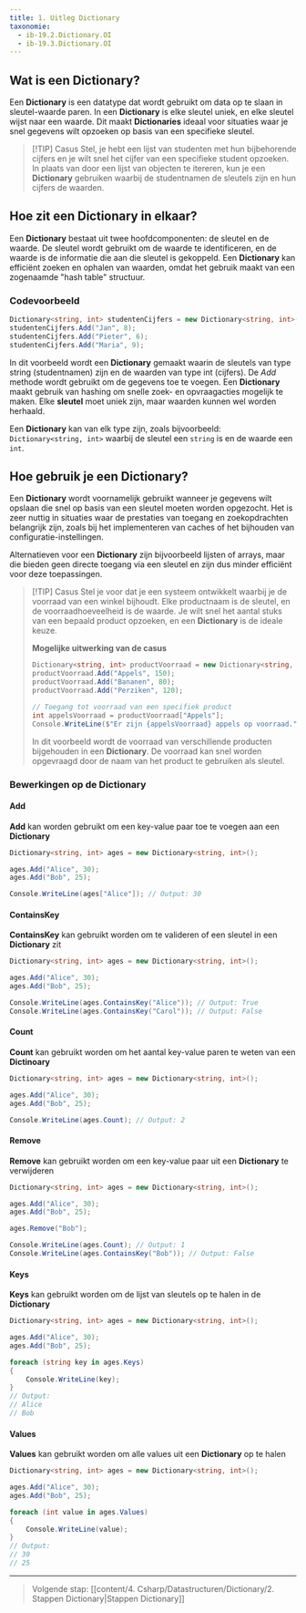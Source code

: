 ```yaml
---
title: 1. Uitleg Dictionary
taxonomie:
  - ib-19.2.Dictionary.OI
  - ib-19.3.Dictionary.OI
---
```


## Wat is een Dictionary?
Een **Dictionary** is een datatype dat wordt gebruikt om data op te slaan in sleutel-waarde paren. In een **Dictionary** is elke sleutel uniek, en elke sleutel wijst naar een waarde. Dit maakt **Dictionaries** ideaal voor situaties waar je snel gegevens wilt opzoeken op basis van een specifieke sleutel.

> [!TIP] Casus
> Stel, je hebt een lijst van studenten met hun bijbehorende cijfers en je wilt snel het cijfer van een specifieke student opzoeken. In plaats van door een lijst van objecten te itereren, kun je een **Dictionary** gebruiken waarbij de studentnamen de sleutels zijn en hun cijfers de waarden.

## Hoe zit een Dictionary in elkaar?
Een **Dictionary** bestaat uit twee hoofdcomponenten: de sleutel en de waarde. De sleutel wordt gebruikt om de waarde te identificeren, en de waarde is de informatie die aan die sleutel is gekoppeld. Een **Dictionary** kan efficiënt zoeken en ophalen van waarden, omdat het gebruik maakt van een zogenaamde "hash table" structuur.

### Codevoorbeeld
```csharp 
Dictionary<string, int> studentenCijfers = new Dictionary<string, int>();
studentenCijfers.Add("Jan", 8);
studentenCijfers.Add("Pieter", 6);
studentenCijfers.Add("Maria", 9);
```

In dit voorbeeld wordt een **Dictionary** gemaakt waarin de sleutels van type string (studentnamen) zijn en de waarden van type int (cijfers). De _Add_ methode wordt gebruikt om de gegevens toe te voegen.
Een **Dictionary** maakt gebruik van hashing om snelle zoek- en opvraagacties mogelijk te maken. Elke **sleutel** moet uniek zijn, maar waarden kunnen wel worden herhaald.

Een **Dictionary** kan van elk type zijn, zoals bijvoorbeeld: `Dictionary<string, int>` waarbij de sleutel een `string` is en de waarde een `int`.

## Hoe gebruik je een Dictionary?
Een **Dictionary** wordt voornamelijk gebruikt wanneer je gegevens wilt opslaan die snel op basis van een sleutel moeten worden opgezocht. Het is zeer nuttig in situaties waar de prestaties van toegang en zoekopdrachten belangrijk zijn, zoals bij het implementeren van caches of het bijhouden van configuratie-instellingen.

Alternatieven voor een **Dictionary** zijn bijvoorbeeld lijsten of arrays, maar die bieden geen directe toegang via een sleutel en zijn dus minder efficiënt voor deze toepassingen.

> [!TIP] Casus
> Stel je voor dat je een systeem ontwikkelt waarbij je de voorraad van een winkel bijhoudt. Elke productnaam is de sleutel, en de voorraadhoeveelheid is de waarde. Je wilt snel het aantal stuks van een bepaald product opzoeken, en een **Dictionary** is de ideale keuze.
>
> **Mogelijke uitwerking van de casus**
> ```csharp 
> Dictionary<string, int> productVoorraad = new Dictionary<string, int>();
> productVoorraad.Add("Appels", 150);
> productVoorraad.Add("Bananen", 80);
> productVoorraad.Add("Perziken", 120);
> 
> // Toegang tot voorraad van een specifiek product
> int appelsVoorraad = productVoorraad["Appels"];
> Console.WriteLine($"Er zijn {appelsVoorraad} appels op voorraad.");
> ```
>
> In dit voorbeeld wordt de voorraad van verschillende producten bijgehouden in een **Dictionary**. De voorraad kan snel worden opgevraagd door de naam van het product te gebruiken als sleutel.

### Bewerkingen op de Dictionary

#### Add 
**Add** kan worden gebruikt om een key-value paar toe te voegen aan een **Dictionary**
```csharp
Dictionary<string, int> ages = new Dictionary<string, int>();

ages.Add("Alice", 30);
ages.Add("Bob", 25);

Console.WriteLine(ages["Alice"]); // Output: 30
```

#### ContainsKey
**ContainsKey** kan gebruikt worden om te valideren of een sleutel in een **Dictionary** zit
```csharp
Dictionary<string, int> ages = new Dictionary<string, int>();

ages.Add("Alice", 30);
ages.Add("Bob", 25);

Console.WriteLine(ages.ContainsKey("Alice")); // Output: True
Console.WriteLine(ages.ContainsKey("Carol")); // Output: False
```

#### Count
**Count** kan gebruikt worden om het aantal key-value paren te weten van een **Dictinoary**
```csharp
Dictionary<string, int> ages = new Dictionary<string, int>();

ages.Add("Alice", 30);
ages.Add("Bob", 25);

Console.WriteLine(ages.Count); // Output: 2
```

#### Remove
**Remove** kan gebruikt worden om een key-value paar uit een **Dictionary** te verwijderen
```csharp
Dictionary<string, int> ages = new Dictionary<string, int>();

ages.Add("Alice", 30);
ages.Add("Bob", 25);

ages.Remove("Bob");

Console.WriteLine(ages.Count); // Output: 1
Console.WriteLine(ages.ContainsKey("Bob")); // Output: False

```

#### Keys
**Keys** kan gebruikt worden om de lijst van sleutels op te halen in de **Dictionary**
```csharp
Dictionary<string, int> ages = new Dictionary<string, int>();

ages.Add("Alice", 30);
ages.Add("Bob", 25);

foreach (string key in ages.Keys)
{
    Console.WriteLine(key); 
}
// Output: 
// Alice
// Bob
```

#### Values
**Values** kan gebruikt worden om alle values uit een **Dictionary** op te halen
```csharp
Dictionary<string, int> ages = new Dictionary<string, int>();

ages.Add("Alice", 30);
ages.Add("Bob", 25);

foreach (int value in ages.Values)
{
    Console.WriteLine(value); 
}
// Output: 
// 30
// 25
```

---

> Volgende stap: [[content/4. Csharp/Datastructuren/Dictionary/2. Stappen Dictionary|Stappen Dictionary]]
